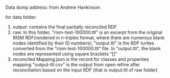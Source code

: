 Data dump address: from Andrew Hankinson

for data folder:
1. output: contains the final partially reconciled RDF
2. raw: 
In this folder, "rism-test-100000.ttl" is an excerpt from the original RISM RDF(rendered in n-triples format, where there are numerous blank nodes identified by their ID numbers); "output.ttl" is the RDF turtles converted from the "rism-test-100000.ttl" file. In "output.ttl", the blank nodes are represented using square brackets “[]” 
3. reconciled
Mapping.json is the record for classes and properties mapping
"output-ttl.csv" is the output from open refine after reconciliation based on the input RDF (that is output.ttl of raw folder)